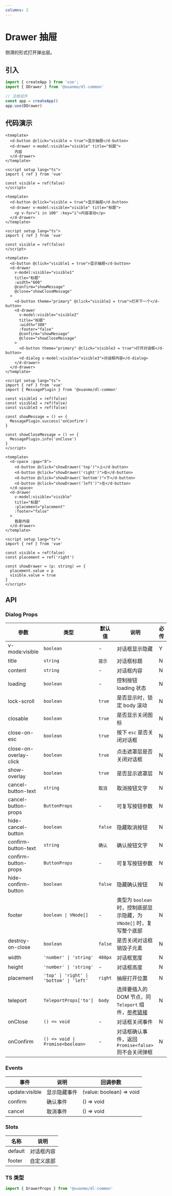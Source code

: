 ```yaml
---
columns: 2
---
```


# Drawer 抽屉

侧滑的形式打开弹出层。

## 引入

```typescript
import { createApp } from 'vue';
import { DDrawer } from '@xuanmo/dl-common'

// 注册组件
const app = createApp()
app.use(DDrawer)
```

## 代码演示

```vue title=基础用法
<template>
  <d-button @click="visible = true">显示抽屉</d-button>
  <d-drawer v-model:visible="visible" title="标题">
    内容
  </d-drawer>
</template>

<script setup lang="ts">
import { ref } from 'vue'

const visible = ref(false)
</script>
```

```vue title=超出滚动
<template>
  <d-button @click="visible = true">显示抽屉</d-button>
  <d-drawer v-model:visible="visible" title="标题">
    <p v-for="i in 100" :key="i">内容滚动</p>
  </d-drawer>
</template>

<script setup lang="ts">
import { ref } from 'vue'

const visible = ref(false)
</script>
```

```vue title=嵌套使用
<template>
  <d-button @click="visible1 = true">显示抽屉</d-button>
  <d-drawer
    v-model:visible="visible1"
    title="标题"
    :width="600"
    @confirm="showMessage"
    @close="showCloseMessage"
  >
    <d-button theme="primary" @click="visible2 = true">打开下一个</d-button>
    <d-drawer
      v-model:visible="visible2"
      title="标题"
      :width="300"
      :footer="false"
      @confirm="showMessage"
      @close="showCloseMessage"
    >
      <d-button theme="primary" @click="visible3 = true">打开对话框</d-button>
      <d-dialog v-model:visible="visible3">对话框内容</d-dialog>
    </d-drawer>
  </d-drawer>
</template>

<script setup lang="ts">
import { ref } from 'vue'
import { MessagePlugin } from '@xuanmo/dl-common'

const visible1 = ref(false)
const visible2 = ref(false)
const visible3 = ref(false)

const showMessage = () => {
  MessagePlugin.success('onConfirm')
}

const showCloseMessage = () => {
  MessagePlugin.info('onClose')
}
</script>
```

```vue title=切换位置
<template>
  <d-space :gap="8">
    <d-button @click="showDrawer('top')">上</d-button>
    <d-button @click="showDrawer('right')">右</d-button>
    <d-button @click="showDrawer('bottom')">下</d-button>
    <d-button @click="showDrawer('left')">左</d-button>
  </d-space>
  <d-drawer
    v-model:visible="visible"
    title="标题"
    :placement="placement"
    :footer="false"
  >
    我是内容
  </d-drawer>
</template>

<script setup lang="ts">
import { ref } from 'vue'

const visible = ref(false)
const placement = ref('right')

const showDrawer = (p: string) => {
  placement.value = p
  visible.value = true
}
</script>
```

## API

### Dialog Props

|参数|类型|默认值|说明|必传|
|---|----|-----|---|----|
|v-mode:visible|`boolean`|-|对话框显示隐藏|Y|
|title|`string`|`提示`|对话框标题|N|
|content|`string`|-|对话框内容|N|
|loading|`boolean`|-|控制按钮 loading 状态|N|
|lock-scroll|`boolean`|`true`|是否显示时，锁定 body 滚动|N|
|closable|`boolean`|`true`|是否显示关闭图标|N|
|close-on-esc|`boolean`|`true`|按下 `esc` 是否关闭对话框|N|
|close-on-overlay-click|`boolean`|`true`|点击遮罩层是否关闭对话框|N|
|show-overlay|`boolean`|`true`|是否显示遮罩层|N|
|cancel-button-text|`string`|`取消`|取消按钮文字|N|
|cancel-button-props|`ButtonProps`|-|可复写按钮参数|N|
|hide-cancel-button|`boolean`|`false`|隐藏取消按钮|N|
|confirm-button-text|`string`|`确认`|确认按钮文字|N|
|confirm-button-props|`ButtonProps`|-|可复写按钮参数|N|
|hide-confirm-button|`boolean`|`false`|隐藏确认按钮|N|
|footer|`boolean \| VNode[]`|-|类型为 `boolean` 时，控制底部显示隐藏，为 `VNode[]` 时，复写整个底部|N|
|destroy-on-close|`boolean`|`false`|是否关闭对话框销毁子元素|N|
|width|`'number' \| 'string'`|`480px`|对话框宽度|N|
|height|`'number' \| 'string'`|-|对话框高度|N|
|placement|`'top' \| 'right' \| 'bottom' \| 'left'`|`right`|抽屉打开位置|N|
|teleport|`TeleportProps['to']`|`body`|选择要插入的 DOM 节点，同 `Teleport` 组件，[参考链接](https://staging-cn.vuejs.org/guide/built-ins/teleport.html#basic-usage) |N|
|onClose|`() => void`|-|对话框关闭事件|N|
|onConfirm|`() => void \| Promise<boolean>`|-|对话框确认事件，返回 `Promise<false>` 则不会关闭弹框|N|

### Events

|事件|说明|回调参数|
|---|----|-------|
|update:visible|显示隐藏事件|(value: boolean) => void|
|confirm|确认事件|() => void|
|cancel|取消事件|() => void|

### Slots

|名称|说明|
|---|----|
|default|对话框内容|
|footer|自定义底部|

### TS 类型

```typescript
import { DrawerProps } from '@xuanmo/dl-common'
